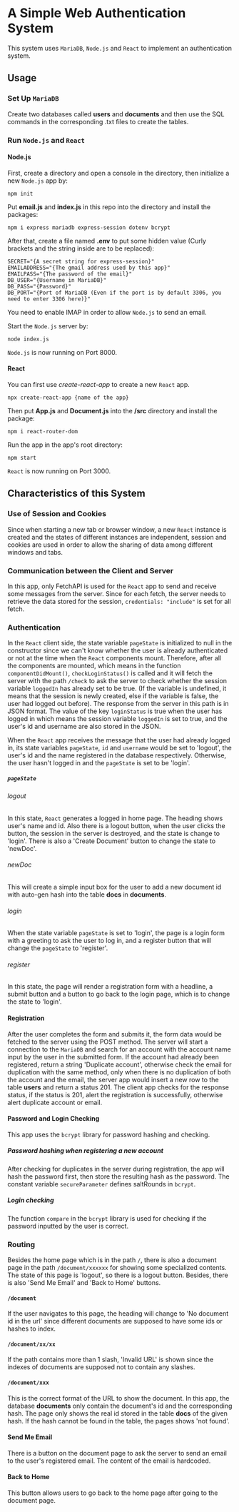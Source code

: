 # A Simple Web Authentication System
This system uses `MariaDB`, `Node.js` and `React` to implement an authentication system.
## Usage
### Set Up `MariaDB`
Create two databases called **users** and **documents** and then use the SQL commands in the corresponding .txt files to create the tables.
### Run `Node.js` and `React`
#### Node.js
First, create a directory and open a console in the directory, then initialize a new `Node.js` app by:
```ssh
npm init
```
Put **email.js** and **index.js** in this repo into the directory and install the packages:
```ssh
npm i express mariadb express-session dotenv bcrypt
```
After that, create a file named **.env** to put some hidden value (Curly brackets and the string inside are to be replaced):
```
SECRET="{A secret string for express-session}"
EMAILADDRESS="{The gmail address used by this app}"
EMAILPASS="{The password of the email}"
DB_USER="{Username in MariaDB}"
DB_PASS="{Password}"
DB_PORT="{Port of MariaDB (Even if the port is by default 3306, you need to enter 3306 here)}"
```
You need to enable IMAP in order to allow `Node.js` to send an email.

Start the `Node.js` server by:
```ssh
node index.js
```
`Node.js` is now running on Port 8000.
#### React
You can first use *create-react-app* to create a new `React` app.
```ssh
npx create-react-app {name of the app}
```
Then put **App.js** and **Document.js** into the **/src** directory and install the package:
```ssh
npm i react-router-dom
```
Run the app in the app's root directory:
```ssh
npm start
```
`React` is now running on Port 3000.

## Characteristics of this System
### Use of Session and Cookies
Since when starting a new tab or browser window, a new `React` instance is created and the states of different instances are independent, session and cookies are used in order to allow the sharing of data among different windows and tabs.
### Communication between the Client and Server
In this app, only FetchAPI is used for the `React` app to send and receive some messages from the server. Since for each fetch, the server needs to retrieve the data stored for the session, `credentials: "include"` is set for all fetch.

### Authentication
In the `React` client side, the state variable `pageState` is initialized to null in the constructor since we can't know whether the user is already authenticated or not at the time when the `React` components mount. Therefore, after all the components are mounted, which means in the function `componentDidMount()`, `checkLoginStatus()` is called and it will fetch the server with the path `/check` to ask the server to check whether the session variable `loggedIn` has already set to be true. (If the variable is undefined, it means that the session is newly created, else if the variable is false, the user had logged out before). The response from the server in this path is in JSON format. The value of the key `loginStatus` is true when the user has logged in which means the session variable `loggedIn` is set to true, and the user's id and username are also stored in the JSON.

When the `React` app receives the message that the user had already logged in, its state variables `pageState`, `id` and `username` would be set to 'logout', the user's id and the name registered in the database respectively. Otherwise, the user hasn't logged in and the `pageState` is set to be 'login'.

##### `pageState`
###### logout
In this state, `React` generates a logged in home page. The heading shows user's name and id. Also there is a logout button, when the user clicks the button, the session in the server is destroyed, and the state is change to 'login'. There is also a 'Create Document' button to change the state to 'newDoc'.

###### newDoc
This will create a simple input box for the user to add a new document id with auto-gen hash into the table **docs** in **documents**.

###### login
When the state variable `pageState` is set to 'login', the page is a login form with a greeting to ask the user to log in, and a register button that will change the `pageState` to 'register'.

###### register
In this state, the page will render a registration form with a headline, a submit button and a button to go back to the login page, which is to change the state to 'login'.

#### Registration
After the user completes the form and submits it, the form data would be fetched to the server using the POST method. The server will start a connection to the `MariaDB` and search for an account with the account name input by the user in the submitted form. If the account had already been registered, return a string 'Duplicate account', otherwise check the email for duplication with the same method, only when there is no duplication of both the account and the email, the server app would insert a new row to the table **users** and return a status 201. The client app checks for the response status, if the status is 201, alert the registration is successfully, otherwise alert duplicate account or email.

#### Password and Login Checking
This app uses the `bcrypt` library for password hashing and checking.
##### Password hashing when registering a new account
After checking for duplicates in the server during registration, the app will hash the password first, then store the resulting hash as the password. The constant variable `secureParameter` defines saltRounds in `bcrypt`.
##### Login checking
The function `compare` in the `bcrypt` library is used for checking if the password inputted by the user is correct.
### Routing
Besides the home page which is in the path `/`, there is also a document page in the path `/document/xxxxxx` for showing some specialized contents. The state of this page is 'logout', so there is a logout button. Besides, there is also 'Send Me Email' and 'Back to Home' buttons.
#### `/document`
If the user navigates to this page, the heading will change to 'No document id in the url' since different documents are supposed to have some ids or hashes to index.

#### `/document/xx/xx`
If the path contains more than 1 slash, 'Invalid URL' is shown since the indexes of documents are supposed not to contain any slashes.

#### `/document/xxx`
This is the correct format of the URL to show the document. In this app, the database **documents** only contain the document's id and the corresponding hash. The page only shows the real id stored in the table **docs** of the given hash. If the hash cannot be found in the table, the pages shows 'not found'.

#### Send Me Email
There is a button on the document page to ask the server to send an email to the user's registered email. The content of the email is hardcoded.

#### Back to Home
This button allows users to go back to the home page after going to the document page.

